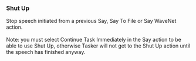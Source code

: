 ### Shut Up

Stop speech initiated from a previous Say, Say To File or Say WaveNet
action.\
\
Note: you must select Continue Task Immediately in the Say action to be
able to use Shut Up, otherwise Tasker will not get to the Shut Up action
until the speech has finished anyway.

